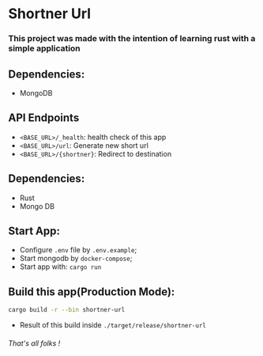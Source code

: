 # Shortner Url

### This project was made with the intention of learning rust with a simple application

## Dependencies:
- MongoDB

## API Endpoints
- `<BASE_URL>/_health`: health check of this app
- `<BASE_URL>/url`: Generate new short url
- `<BASE_URL>/{shortner}`: Redirect to destination


## Dependencies:
- Rust
- Mongo DB


## Start App:

- Configure `.env` file by `.env.example`;
- Start mongodb by `docker-compose`;
- Start app with: `cargo run`


## Build this app(Production Mode):
```bash
cargo build -r --bin shortner-url
```
- Result of this build inside `./target/release/shortner-url`


###### That's all folks !
